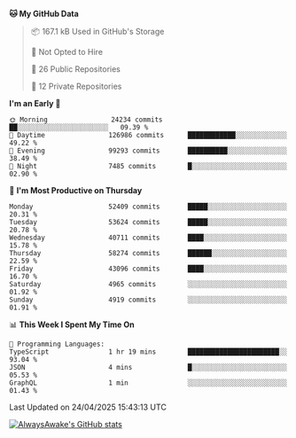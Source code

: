 <!--START_SECTION:waka-->
**🐱 My GitHub Data** 

> 📦 167.1 kB Used in GitHub's Storage 
 > 
> 🚫 Not Opted to Hire
 > 
> 📜 26 Public Repositories 
 > 
> 🔑 12 Private Repositories 
 > 
**I'm an Early 🐤** 

```text
🌞 Morning                24234 commits       ██░░░░░░░░░░░░░░░░░░░░░░░   09.39 % 
🌆 Daytime                126986 commits      ████████████░░░░░░░░░░░░░   49.22 % 
🌃 Evening                99293 commits       ██████████░░░░░░░░░░░░░░░   38.49 % 
🌙 Night                  7485 commits        █░░░░░░░░░░░░░░░░░░░░░░░░   02.90 % 
```
📅 **I'm Most Productive on Thursday** 

```text
Monday                   52409 commits       █████░░░░░░░░░░░░░░░░░░░░   20.31 % 
Tuesday                  53624 commits       █████░░░░░░░░░░░░░░░░░░░░   20.78 % 
Wednesday                40711 commits       ████░░░░░░░░░░░░░░░░░░░░░   15.78 % 
Thursday                 58274 commits       ██████░░░░░░░░░░░░░░░░░░░   22.59 % 
Friday                   43096 commits       ████░░░░░░░░░░░░░░░░░░░░░   16.70 % 
Saturday                 4965 commits        ░░░░░░░░░░░░░░░░░░░░░░░░░   01.92 % 
Sunday                   4919 commits        ░░░░░░░░░░░░░░░░░░░░░░░░░   01.91 % 
```


📊 **This Week I Spent My Time On** 

```text
💬 Programming Languages: 
TypeScript               1 hr 19 mins        ███████████████████████░░   93.04 % 
JSON                     4 mins              █░░░░░░░░░░░░░░░░░░░░░░░░   05.53 % 
GraphQL                  1 min               ░░░░░░░░░░░░░░░░░░░░░░░░░   01.43 % 
```


 Last Updated on 24/04/2025 15:43:13 UTC
<!--END_SECTION:waka-->

[![AlwaysAwake's GitHub stats](https://github-readme-stats.vercel.app/api?username=AlwaysAwake&show_icons=true&theme=github_dark&count_private=true)](https://github.com/AlwaysAwake/AlwaysAwake)
